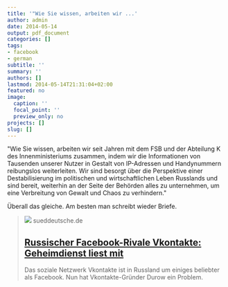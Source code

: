 ```yaml
---
title: '"Wie Sie wissen, arbeiten wir ...'
author: admin
date: 2014-05-14
output: pdf_document
categories: []
tags:
- facebook
- german
subtitle: ''
summary: ''
authors: []
lastmod: 2014-05-14T21:31:04+02:00
featured: no
image:
  caption: ''
  focal_point: ''
  preview_only: no
projects: []
slug: []
---
```

"Wie Sie wissen, arbeiten wir seit Jahren mit dem FSB und der Abteilung K des Innenministeriums zusammen, indem wir die Informationen von Tausenden unserer Nutzer in Gestalt von IP-Adressen und Handynummern reibungslos weiterleiten. Wir sind besorgt über die Perspektive einer Destabilisierung im politischen und wirtschaftlichen Leben Russlands und sind bereit, weiterhin an der Seite der Behörden alles zu unternehmen, um eine Verbreitung von Gewalt und Chaos zu verhindern."

Überall das gleiche. Am besten man schreibt wieder Briefe.
> [![](https://www.sueddeutsche.de/assets/png/sz-ecb090256670a577bd629a9718686332.png)](http://www.sueddeutsche.de/digital/russischer-facebook-rivale-vkontakte-geheimdienst-fsb-liest-mit-1.1635311)
> sueddeutsche.de
> ## [Russischer Facebook-Rivale Vkontakte: Geheimdienst liest mit](http://www.sueddeutsche.de/digital/russischer-facebook-rivale-vkontakte-geheimdienst-fsb-liest-mit-1.1635311)
>
>Das soziale Netzwerk Vkontakte ist in Russland um einiges beliebter als Facebook. Nun hat Vkontakte-Gründer Durow ein Problem.

